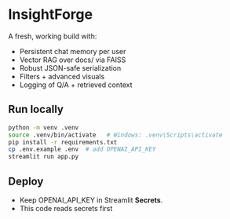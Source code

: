 # InsightForge

A fresh, working build with:
- Persistent chat memory per user
- Vector RAG over docs/ via FAISS
- Robust JSON-safe serialization
- Filters + advanced visuals
- Logging of Q/A + retrieved context

## Run locally
```bash
python -m venv .venv
source .venv/bin/activate   # Windows: .venv\Scripts\activate
pip install -r requirements.txt
cp .env.example .env  # add OPENAI_API_KEY
streamlit run app.py
```

## Deploy
- Keep OPENAI_API_KEY in Streamlit **Secrets**.
- This code reads secrets first
